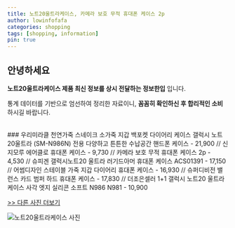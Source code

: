 ```yaml
---
title: 노트20울트라케이스, 카메라 보호 무적 휴대폰 케이스 2p
author: lowinfofafa
categories: shopping
tags: [shopping, information]
pin: true
---
```


## 안녕하세요

**노트20울트라케이스 제품 최신 정보를 상시 전달하는 정보한입** 입니다.

통계 데이터를 기반으로 엄선하여 정리한 자료이니, **꼼꼼히 확인하신 후 합리적인 소비**하시길 바랍니다.

<br >
### 우리미라클 천연가죽 스네이크 소가죽 지갑 백포켓 다이어리 케이스 갤럭시 노트20울트라 (SM-N986N) 전용 다양하고 튼튼한 수납공간 핸드폰 케이스 - 21,900 // 신지모루 에어클로 휴대폰 케이스 - 9,730 // 카메라 보호 무적 휴대폰 케이스 2p - 4,530 // 슈피겐 갤럭시노트20 울트라 러기드아머 휴대폰 케이스 ACS01391 - 17,150 // 어썸디자인 스테이블 가죽 지갑 다이어리 휴대폰 케이스 - 16,930 // 슈퍼디비전 밸런스 카드 범퍼 하드 휴대폰 케이스 - 17,830 // 더조은셀러 1+1 갤럭시 노트20 울트라 케이스 사각 엣지 실리콘 소프트 N986 N981 - 10,900

[>> 다른 사진 더보기](https://chengsprint.mycafe24.com/%eb%85%b8%ed%8a%b820%ec%9a%b8%ed%8a%b8%eb%9d%bc%ec%bc%80%ec%9d%b4%ec%8a%a4-%ea%b3%a0%ec%95%bc%eb%93%9c-%ec%bc%80%ec%9d%b4%ec%8a%a4-%ea%b0%a4%eb%9f%ad%ec%8b%9c-%eb%85%b8%ed%8a%b820-%ec%9a%b8/)

![노트20울트라케이스 사진](https://thumbnail9.coupangcdn.com/thumbnails/remote/230x230ex/image/rs_quotation_api/gxnyqdlf/004d8292ae174e9c8e2c6d2769f231d7.jpg)
                                